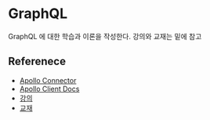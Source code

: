 # GraphQL

GraphQL 에 대한 학습과 이론을 작성한다.
강의와 교재는 밑에 참고

## Referenece

- [Apollo Connector](https://www.apollographql.com/docs/graphos/connectors)
- [Apollo Client Docs](https://www.apollographql.com/docs/react/get-started)
- [강의](https://www.inflearn.com/course/%EC%96%84%ED%8C%8D%ED%95%9C-graphql-apollo/dashboard)
- [교재](https://www.yalco.kr/lectures/graphql-apollo/)
